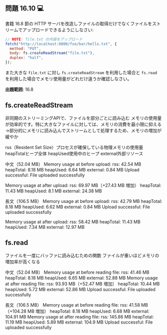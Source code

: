 ## 問題 16.10 💻

書籍 16.8 節の HTTP サーバを改造しファイルの取得だけでなくファイルをストリームでアップロードできるようにしなさい:

```js
// NOTE: file.txt の内容をアップロード
fetch("http://localhost:8000/foo/bar/hello.txt", {
  method: "PUT",
  body: fs.createReadStream("file.txt"),
  duplex: "half",
});
```

また大きな `file.txt` に対し `fs.createReadStream` を利用した場合と `fs.read` を利用した場合でメモリ使用量がどれだけ違うか確認しなさい。

**出題範囲**: 16.8


## fs.createReadStream
非同期のストリーミングAPIで、ファイルを部分ごとに読み込む
メモリの使用量が効率的です。特に大きなファイルに対しては、メモリの消費を最小限に抑える
→部分的にメモリに読み込んでストリームとして処理するため、メモリの増加が緩やか


rss（Resident Set Size）プロセスが確保している物理メモリの使用量
heapTotalヒープ全体
heapUsed使用中のヒープ
external外部リソース

中文（52.04 MB）
Memory usage at before upload:
  rss: 42.54 MB
  heapTotal: 8.18 MB
  heapUsed: 6.64 MB
  external: 0.84 MB
Upload successful: File uploaded successfully

Memory usage at after upload:
  rss: 69.97 MB（+27.43 MB 増加）
  heapTotal: 11.43 MB
  heapUsed: 8.1 MB
  external: 24.38 MB

長文（106.5 MB）
Memory usage at before upload:
  rss: 42.79 MB
  heapTotal: 8.18 MB
  heapUsed: 6.62 MB
  external: 0.84 MB
Upload successful: File uploaded successfully

Memory usage at after upload:
  rss: 58.42 MB
  heapTotal: 11.43 MB
  heapUsed: 7.34 MB
  external: 12.97 MB


## fs.read
ファイルを一度にバッファに読み込むための関数
ファイルが重いほどメモリの増加率が高くなる


中文（52.04 MB）
Memory usage at before reading file:
  rss: 41.46 MB
  heapTotal: 8.18 MB
  heapUsed: 6.65 MB
  external: 52.88 MB
Memory usage at after reading file:
  rss: 93.93 MB（+52.47 MB 増加）
  heapTotal: 10.44 MB
  heapUsed: 5.72 MB
  external: 52.86 MB
Upload successful: File uploaded successfully

長文（106.5 MB）
Memory usage at before reading file:
  rss: 41.58 MB（+104.28 MB 増加）
  heapTotal: 8.18 MB
  heapUsed: 6.68 MB
  external: 104.91 MB
Memory usage at after reading file:
  rss: 145.86 MB
  heapTotal: 11.19 MB
  heapUsed: 5.89 MB
  external: 104.9 MB
Upload successful: File uploaded successfully



